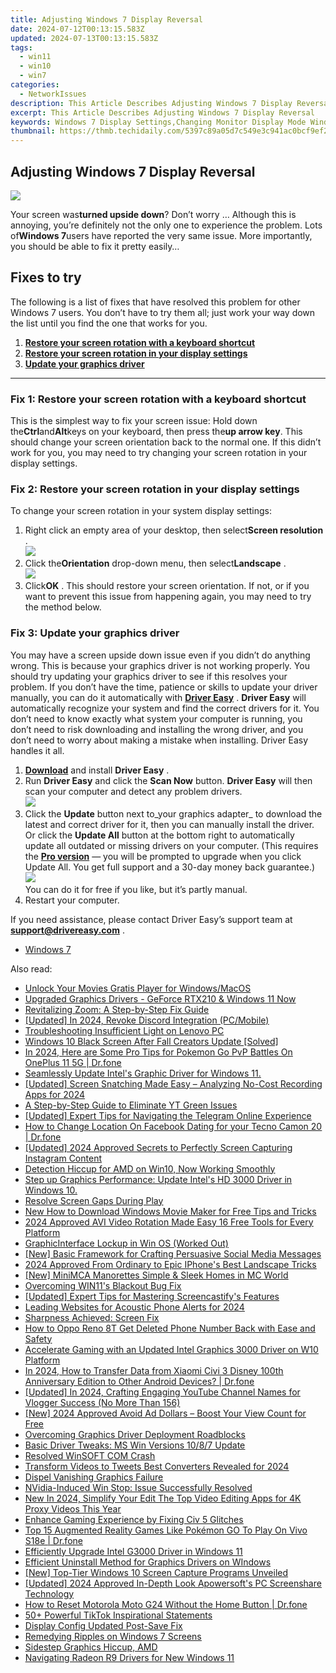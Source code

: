 ```yaml
---
title: Adjusting Windows 7 Display Reversal
date: 2024-07-12T00:13:15.583Z
updated: 2024-07-13T00:13:15.583Z
tags:
  - win11
  - win10
  - win7
categories:
  - NetworkIssues
description: This Article Describes Adjusting Windows 7 Display Reversal
excerpt: This Article Describes Adjusting Windows 7 Display Reversal
keywords: Windows 7 Display Settings,Changing Monitor Display Mode Windows 7,Invert Colors Display Reversal Window 7,Windows 7 Monitor Rotation and Display Switch,How to Change Windows 7 Display Layout,Windows 7 Dual Monitor Setup and Display Adjustments,Switching Between Landscape and Portrait Modes Windows 7
thumbnail: https://thmb.techidaily.com/5397c89a05d7c549e3c941ac0bcf9ef244a3e9feb2997b7fec4700344c4b271c.jpg
---
```


## Adjusting Windows 7 Display Reversal

![](https://images.drivereasy.com/wp-content/uploads/2018/10/img_5bd019d68ee9b-300x225.jpg)

Your screen was**turned upside down**? Don’t worry … Although this is annoying, you’re definitely not the only one to experience the problem. Lots of**Windows 7**users have reported the very same issue. More importantly, you should be able to fix it pretty easily…

## Fixes to try

The following is a list of fixes that have resolved this problem for other Windows 7 users. You don’t have to try them all; just work your way down the list until you find the one that works for you.

1. [**Restore your screen rotation with a keyboard shortcut**](#a)
2. [**Restore your screen rotation in your display settings**](#b)
3. [**Update your graphics driver**](#c)

---

### Fix 1: Restore your screen rotation with a keyboard shortcut

This is the simplest way to fix your screen issue: Hold down the**Ctrl**and**Alt**keys on your keyboard, then press the**up arrow key**. This should change your screen orientation back to the normal one. If this didn’t work for you, you may need to try changing your screen rotation in your display settings.

### Fix 2: Restore your screen rotation in your display settings

To change your screen rotation in your system display settings:

1. Right click an empty area of your desktop, then select**Screen resolution** .  
![](https://images.drivereasy.com/wp-content/uploads/2018/10/img_5bd02d88aac3e.jpg)
2. Click the**Orientation** drop-down menu, then select**Landscape** .  
![](https://images.drivereasy.com/wp-content/uploads/2018/10/img_5bd030adee89c.jpg)
3. Click**OK** .
This should restore your screen orientation. If not, or if you want to prevent this issue from happening again, you may need to try the method below.

### Fix 3: Update your graphics driver

You may have a screen upside down issue even if you didn’t do anything wrong. This is because your graphics driver is not working properly. You should try updating your graphics driver to see if this resolves your problem. If you don’t have the time, patience or skills to update your driver manually, you can do it automatically with **[Driver Easy](https://tools.techidaily.com/drivereasy/download/)** . **Driver Easy**  will automatically recognize your system and find the correct drivers for it. You don’t need to know exactly what system your computer is running, you don’t need to risk downloading and installing the wrong driver, and you don’t need to worry about making a mistake when installing. Driver Easy handles it all.

1. [**Download**](https://tools.techidaily.com/drivereasy/download/) and install **Driver Easy** .
2. Run **Driver Easy** and click the **Scan Now** button. **Driver Easy**  will then scan your computer and detect any problem drivers.  
![](https://images.drivereasy.com/wp-content/uploads/2018/10/img_5bd0366bd75a4.jpg)
3. Click the **Update**  button next to_your graphics adapter_ to download the latest and correct driver for it, then you can manually install the driver. Or click the **Update All**  button at the bottom right to automatically update all outdated or missing drivers on your computer. (This requires the **[Pro version](https://tools.techidaily.com/drivereasy/download/)**  — you will be prompted to upgrade when you click Update All. You get full support and a 30-day money back guarantee.)  
![](https://images.drivereasy.com/wp-content/uploads/2018/10/img_5bd03674f2903.jpg)  
 You can do it for free if you like, but it’s partly manual.
4. Restart your computer.

 If you need assistance, please contact Driver Easy’s support team at **[support@drivereasy.com](mailto:support@drivereasy.com)**  .

* [Windows 7](https://tools.techidaily.com/drivereasy/download/)

<ins class="adsbygoogle"
     style="display:block"
     data-ad-format="autorelaxed"
     data-ad-client="ca-pub-7571918770474297"
     data-ad-slot="1223367746"></ins>



<ins class="adsbygoogle"
     style="display:block"
     data-ad-client="ca-pub-7571918770474297"
     data-ad-slot="8358498916"
     data-ad-format="auto"
     data-full-width-responsive="true"></ins>



<span class="atpl-alsoreadstyle">Also read:</span>
<div><ul>
<li><a href="https://extra-resources.techidaily.com/unlock-your-movies-gratis-player-for-windowsmacos/"><u>Unlock Your Movies  Gratis Player for Windows/MacOS</u></a></li>
<li><a href="https://network-issues.techidaily.com/upgraded-graphics-drivers-geforce-rtx210-and-windows-11-now/"><u>Upgraded Graphics Drivers - GeForce RTX210 & Windows 11 Now</u></a></li>
<li><a href="https://network-issues.techidaily.com/revitalizing-zoom-a-step-by-step-fix-guide/"><u>Revitalizing Zoom: A Step-by-Step Fix Guide</u></a></li>
<li><a href="https://discord-videos.techidaily.com/updated-in-2024-revoke-discord-integration-pcmobile/"><u>[Updated] In 2024, Revoke Discord Integration (PC/Mobile)</u></a></li>
<li><a href="https://network-issues.techidaily.com/troubleshooting-insufficient-light-on-lenovo-pc/"><u>Troubleshooting Insufficient Light on Lenovo PC</u></a></li>
<li><a href="https://network-issues.techidaily.com/windows-10-black-screen-after-fall-creators-update-solved/"><u>Windows 10 Black Screen After Fall Creators Update [Solved]</u></a></li>
<li><a href="https://android-pokemon-go.techidaily.com/in-2024-here-are-some-pro-tips-for-pokemon-go-pvp-battles-on-oneplus-11-5g-drfone-by-drfone-virtual-android/"><u>In 2024, Here are Some Pro Tips for Pokemon Go PvP Battles On OnePlus 11 5G | Dr.fone</u></a></li>
<li><a href="https://network-issues.techidaily.com/1719974781896-seamlessly-update-intels-graphic-driver-for-windows-11/"><u>Seamlessly Update Intel's Graphic Driver for Windows 11.</u></a></li>
<li><a href="https://remote-screen-capture.techidaily.com/updated-screen-snatching-made-easy-analyzing-no-cost-recording-apps-for-2024/"><u>[Updated] Screen Snatching Made Easy – Analyzing No-Cost Recording Apps for 2024</u></a></li>
<li><a href="https://network-issues.techidaily.com/a-step-by-step-guide-to-eliminate-yt-green-issues/"><u>A Step-by-Step Guide to Eliminate YT Green Issues</u></a></li>
<li><a href="https://some-techniques.techidaily.com/updated-expert-tips-for-navigating-the-telegram-online-experience/"><u>[Updated] Expert Tips for Navigating the Telegram Online Experience</u></a></li>
<li><a href="https://fix-guide.techidaily.com/how-to-change-location-on-facebook-dating-for-your-tecno-camon-20-drfone-by-drfone-virtual-android/"><u>How to Change Location On Facebook Dating for your Tecno Camon 20 | Dr.fone</u></a></li>
<li><a href="https://instagram-video-recordings.techidaily.com/updated-2024-approved-secrets-to-perfectly-screen-capturing-instagram-content/"><u>[Updated] 2024 Approved  Secrets to Perfectly Screen Capturing Instagram Content</u></a></li>
<li><a href="https://network-issues.techidaily.com/detection-hiccup-for-amd-on-win10-now-working-smoothly/"><u>Detection Hiccup for AMD on Win10, Now Working Smoothly</u></a></li>
<li><a href="https://network-issues.techidaily.com/step-up-graphics-performance-update-intels-hd-3000-driver-in-windows-10/"><u>Step up Graphics Performance: Update Intel's HD 3000 Driver in Windows 10.</u></a></li>
<li><a href="https://network-issues.techidaily.com/resolve-screen-gaps-during-play/"><u>Resolve Screen Gaps During Play</u></a></li>
<li><a href="https://video-ai-editor.techidaily.com/new-how-to-download-windows-movie-maker-for-free-tips-and-tricks/"><u>New How to Download Windows Movie Maker for Free Tips and Tricks</u></a></li>
<li><a href="https://ai-vdieo-software.techidaily.com/2024-approved-avi-video-rotation-made-easy-16-free-tools-for-every-platform/"><u>2024 Approved AVI Video Rotation Made Easy 16 Free Tools for Every Platform</u></a></li>
<li><a href="https://network-issues.techidaily.com/graphicinterface-lockup-in-win-os-worked-out/"><u>GraphicInterface Lockup in Win OS (Worked Out)</u></a></li>
<li><a href="https://facebook-video-content.techidaily.com/new-basic-framework-for-crafting-persuasive-social-media-messages/"><u>[New] Basic Framework for Crafting Persuasive Social Media Messages</u></a></li>
<li><a href="https://some-knowledge.techidaily.com/2024-approved-from-ordinary-to-epic-iphones-best-landscape-tricks/"><u>2024 Approved  From Ordinary to Epic  IPhone's Best Landscape Tricks</u></a></li>
<li><a href="https://remote-screen-capture.techidaily.com/new-minimca-manorettes-simple-and-sleek-homes-in-mc-world/"><u>[New] MiniMCA Manorettes  Simple & Sleek Homes in MC World</u></a></li>
<li><a href="https://network-issues.techidaily.com/overcoming-win11s-blackout-bug-fix/"><u>Overcoming WIN11's Blackout Bug Fix</u></a></li>
<li><a href="https://screen-activity-recording.techidaily.com/updated-expert-tips-for-mastering-screencastifys-features/"><u>[Updated] Expert Tips for Mastering Screencastify's Features</u></a></li>
<li><a href="https://extra-skills.techidaily.com/leading-websites-for-acoustic-phone-alerts-for-2024/"><u>Leading Websites for Acoustic Phone Alerts for 2024</u></a></li>
<li><a href="https://network-issues.techidaily.com/sharpness-achieved-screen-fix/"><u>Sharpness Achieved: Screen Fix</u></a></li>
<li><a href="https://blog-min.techidaily.com/how-to-oppo-reno-8t-get-deleted-phone-number-back-with-ease-and-safety-by-fonelab-android-recover-contacts/"><u>How to Oppo Reno 8T Get Deleted Phone Number Back with Ease and Safety</u></a></li>
<li><a href="https://network-issues.techidaily.com/accelerate-gaming-with-an-updated-intel-graphics-3000-driver-on-w10-platform/"><u>Accelerate Gaming with an Updated Intel Graphics 3000 Driver on W10 Platform</u></a></li>
<li><a href="https://android-transfer.techidaily.com/in-2024-how-to-transfer-data-from-xiaomi-civi-3-disney-100th-anniversary-edition-to-other-android-devices-drfone-by-drfone-transfer-from-android-transfer-from-android/"><u>In 2024, How to Transfer Data from Xiaomi Civi 3 Disney 100th Anniversary Edition to Other Android Devices? | Dr.fone</u></a></li>
<li><a href="https://facebook-video-footage.techidaily.com/updated-in-2024-crafting-engaging-youtube-channel-names-for-vlogger-success-no-more-than-156/"><u>[Updated] In 2024, Crafting Engaging YouTube Channel Names for Vlogger Success (No More Than 156)</u></a></li>
<li><a href="https://facebook-record-videos.techidaily.com/new-2024-approved-avoid-ad-dollars-boost-your-view-count-for-free/"><u>[New] 2024 Approved  Avoid Ad Dollars – Boost Your View Count for Free</u></a></li>
<li><a href="https://network-issues.techidaily.com/overcoming-graphics-driver-deployment-roadblocks/"><u>Overcoming Graphics Driver Deployment Roadblocks</u></a></li>
<li><a href="https://network-issues.techidaily.com/basic-driver-tweaks-ms-win-versions-1087-update/"><u>Basic Driver Tweaks: MS Win Versions 10/8/7 Update</u></a></li>
<li><a href="https://network-issues.techidaily.com/resolved-winsoft-com-crash/"><u>Resolved WinSOFT COM Crash</u></a></li>
<li><a href="https://some-skills.techidaily.com/transform-videos-to-tweets-best-converters-revealed-for-2024/"><u>Transform Videos to Tweets  Best Converters Revealed for 2024</u></a></li>
<li><a href="https://network-issues.techidaily.com/dispel-vanishing-graphics-failure/"><u>Dispel Vanishing Graphics Failure</u></a></li>
<li><a href="https://network-issues.techidaily.com/nvidia-induced-win-stop-issue-successfully-resolved/"><u>NVidia-Induced Win Stop: Issue Successfully Resolved</u></a></li>
<li><a href="https://video-creation-software.techidaily.com/new-in-2024-simplify-your-edit-the-top-video-editing-apps-for-4k-proxy-videos-this-year/"><u>New In 2024, Simplify Your Edit The Top Video Editing Apps for 4K Proxy Videos This Year</u></a></li>
<li><a href="https://network-issues.techidaily.com/enhance-gaming-experience-by-fixing-civ-5-glitches/"><u>Enhance Gaming Experience by Fixing Civ 5 Glitches</u></a></li>
<li><a href="https://change-location.techidaily.com/top-15-augmented-reality-games-like-pokemon-go-to-play-on-vivo-s18e-drfone-by-drfone-virtual-android/"><u>Top 15 Augmented Reality Games Like Pokémon GO To Play On Vivo S18e | Dr.fone</u></a></li>
<li><a href="https://network-issues.techidaily.com/efficiently-upgrade-intel-g3000-driver-in-windows-11/"><u>Efficiently Upgrade Intel G3000 Driver in Windows 11</u></a></li>
<li><a href="https://network-issues.techidaily.com/efficient-uninstall-method-for-graphics-drivers-on-windows/"><u>Efficient Uninstall Method for Graphics Drivers on WIndows</u></a></li>
<li><a href="https://screen-sharing-recording.techidaily.com/new-top-tier-windows-10-screen-capture-programs-unveiled/"><u>[New] Top-Tier Windows 10 Screen Capture Programs Unveiled</u></a></li>
<li><a href="https://remote-screen-capture.techidaily.com/updated-2024-approved-in-depth-look-apowersofts-pc-screenshare-technology/"><u>[Updated] 2024 Approved  In-Depth Look  Apowersoft's PC Screenshare Technology</u></a></li>
<li><a href="https://techidaily.com/how-to-reset-motorola-moto-g24-without-the-home-button-drfone-by-drfone-reset-android-reset-android/"><u>How to Reset Motorola Moto G24 Without the Home Button | Dr.fone</u></a></li>
<li><a href="https://tiktok-videos.techidaily.com/50plus-powerful-tiktok-inspirational-statements/"><u>50+ Powerful TikTok Inspirational Statements</u></a></li>
<li><a href="https://network-issues.techidaily.com/display-config-updated-post-save-fix/"><u>Display Config Updated Post-Save Fix</u></a></li>
<li><a href="https://network-issues.techidaily.com/remedying-ripples-on-windows-7-screens/"><u>Remedying Ripples on Windows 7 Screens</u></a></li>
<li><a href="https://network-issues.techidaily.com/sidestep-graphics-hiccup-amd/"><u>Sidestep Graphics Hiccup, AMD</u></a></li>
<li><a href="https://network-issues.techidaily.com/navigating-radeon-r9-drivers-for-new-windows-11/"><u>Navigating Radeon R9 Drivers for New Windows 11</u></a></li>
</ul></div>
